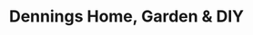 ---
title: "Dennings Home, Garden & DIY"
url: /birmingham/dennings-home-garden-und-diy/
shop: Baumarkt
---